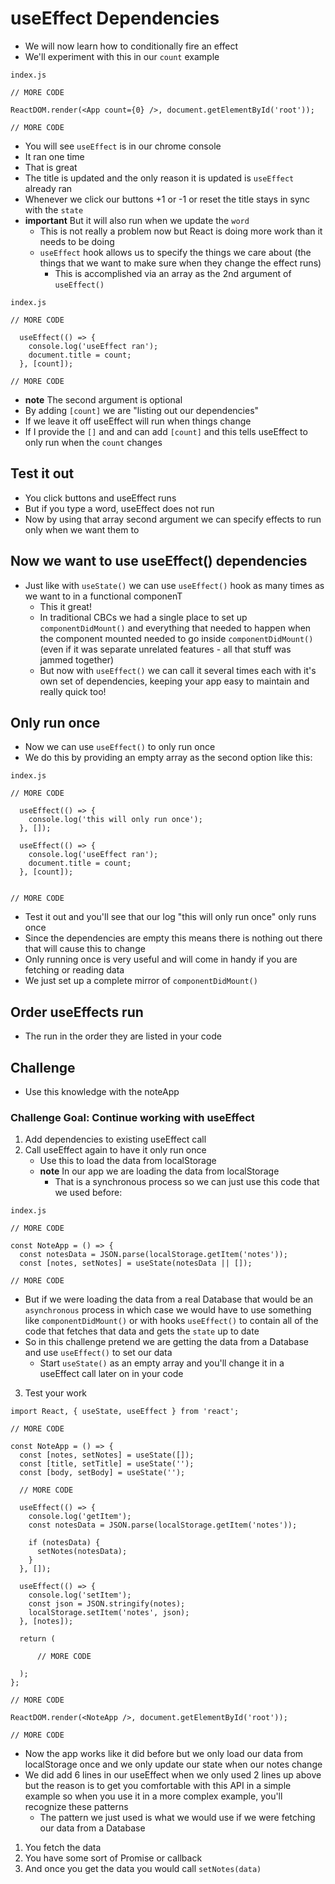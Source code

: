 # useEffect Dependencies
* We will now learn how to conditionally fire an effect
* We'll experiment with this in our `count` example

`index.js`

```
// MORE CODE

ReactDOM.render(<App count={0} />, document.getElementById('root'));

// MORE CODE
```

* You will see `useEffect` is in our chrome console
* It ran one time
* That is great
* The title is updated and the only reason it is updated is `useEffect` already ran
* Whenever we click our buttons +1 or -1 or reset the title stays in sync with the `state`
* **important** But it will also run when we update the `word`
    - This is not really a problem now but React is doing more work than it needs to be doing
    - `useEffect` hook allows us to specify the things we care about (the things that we want to make sure when they change the effect runs)
        + This is accomplished via an array as the 2nd argument of `useEffect()`

`index.js`

```
// MORE CODE

  useEffect(() => {
    console.log('useEffect ran');
    document.title = count;
  }, [count]);

// MORE CODE
```

* **note** The second argument is optional
* By adding `[count]` we are "listing out our dependencies"
* If we leave it off useEffect will run when things change
* If I provide the `[]` and and can add `[count]` and this tells useEffect to only run when the `count` changes

## Test it out
* You click buttons and useEffect runs
* But if you type a word, useEffect does not run
* Now by using that array second argument we can specify effects to run only when we want them to

## Now we want to use useEffect() dependencies
* Just like with `useState()` we can use `useEffect()` hook as many times as we want to in a functional componenT
    - This it great!
    - In traditional CBCs we had a single place to set up `componentDidMount()` and everything that needed to happen when the component mounted needed to go inside `componentDidMount()` (even if it was separate unrelated features - all that stuff was jammed together)
    - But now with `useEffect()` we can call it several times each with it's own set of dependencies, keeping your app easy to maintain and really quick too!

## Only run once
* Now we can use `useEffect()` to only run once
* We do this by providing an empty array as the second option like this:

`index.js`

```
// MORE CODE

  useEffect(() => {
    console.log('this will only run once');
  }, []);

  useEffect(() => {
    console.log('useEffect ran');
    document.title = count;
  }, [count]);


// MORE CODE
```

* Test it out and you'll see that our log "this will only run once" only runs once
* Since the dependencies are empty this means there is nothing out there that will cause this to change
* Only running once is very useful and will come in handy if you are fetching or reading data
* We just set up a complete mirror of `componentDidMount()`

## Order useEffects run
* The run in the order they are listed in your code

## Challenge
* Use this knowledge with the noteApp

### Challenge Goal: Continue working with useEffect
1. Add dependencies to existing useEffect call
2. Call useEffect again to have it only run once
    - Use this to load the data from localStorage
    - **note** In our app we are loading the data from localStorage
        + That is a synchronous process so we can just use this code that we used before:

`index.js`

```
// MORE CODE

const NoteApp = () => {
  const notesData = JSON.parse(localStorage.getItem('notes'));
  const [notes, setNotes] = useState(notesData || []);

// MORE CODE
```

* But if we were loading the data from a real Database that would be an `asynchronous` process in which case we would have to use something like `componentDidMount()` or with hooks `useEffect()` to contain all of the code that fetches that data and gets the `state` up to date
* So in this challenge pretend we are getting the data from a Database and use `useEffect()` to set our data
    - Start `useState()` as an empty array and you'll change it in a useEffect call later on in your code
3. Test your work

```
import React, { useState, useEffect } from 'react';

// MORE CODE

const NoteApp = () => {
  const [notes, setNotes] = useState([]);
  const [title, setTitle] = useState('');
  const [body, setBody] = useState('');

  // MORE CODE

  useEffect(() => {
    console.log('getItem');
    const notesData = JSON.parse(localStorage.getItem('notes'));

    if (notesData) {
      setNotes(notesData);
    }
  }, []);

  useEffect(() => {
    console.log('setItem');
    const json = JSON.stringify(notes);
    localStorage.setItem('notes', json);
  }, [notes]);

  return (

      // MORE CODE 

  );
};

// MORE CODE

ReactDOM.render(<NoteApp />, document.getElementById('root'));

// MORE CODE
```

* Now the app works like it did before but we only load our data from localStorage once and we only update our state when our notes change
* We did add 6 lines in our useEffect when we only used 2 lines up above but the reason is to get you comfortable with this API in a simple example so when you use it in a more complex example, you'll recognize these patterns
    - The pattern we just used is what we would use if we were fetching our data from a Database

1. You fetch the data
2. You have some sort of Promise or callback
3. And once you get the data you would call `setNotes(data)`
